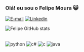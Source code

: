 
### Olá! eu sou o Felipe Moura 😺

[![E-mail](https://img.shields.io/badge/Gmail-D14836?style=for-the-badge&logo=gmail&logoColor=white)](mailto:felipecmoura30@gmail.com)
[![Linkedin](https://img.shields.io/badge/LinkedIn-0077B5?style=for-the-badge&logo=linkedin&logoColor=white)](https://www.linkedin.com/in/felipe-moura-27075b288/)

![Felipe GitHub stats](https://github-readme-stats.vercel.app/api?username=felipecmdev&show_icons=true&theme=merko)
<div style="display: inline_block"><br/>
 <img align= "center" alt="python" src="https://img.shields.io/badge/Python-3776AB?style=for-the-badge&logo=python&logoColor=white" />
  <img align= "center" alt="c#" src="https://img.shields.io/badge/C%23-239120?style=for-the-badge&logo=c-sharp&logoColor=white" />
  <img align= "center" alt="c" src="https://img.shields.io/badge/C-00599C?style=for-the-badge&logo=c&logoColor=white" />
 <img align= "center" alt="java" src="(https://img.shields.io/badge/java-%23ED8B00.svg?style=for-the-badge&logo=openjdk&logoColor=white" />
</div><br/>

